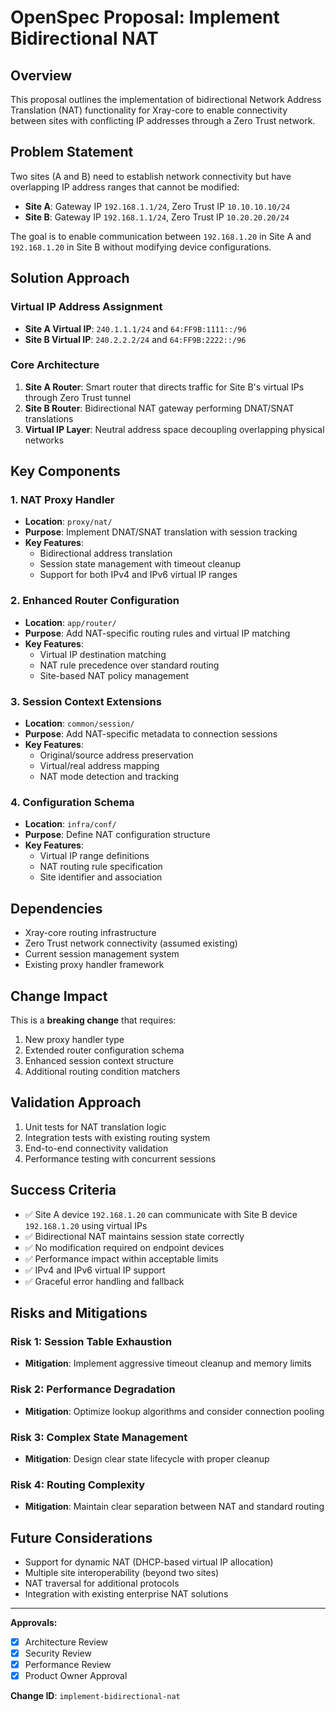 # OpenSpec Proposal: Implement Bidirectional NAT

## Overview

This proposal outlines the implementation of bidirectional Network Address
Translation (NAT) functionality for Xray-core to enable connectivity between
sites with conflicting IP addresses through a Zero Trust network.

## Problem Statement

Two sites (A and B) need to establish network connectivity but have overlapping
IP address ranges that cannot be modified:

- **Site A**: Gateway IP `192.168.1.1/24`, Zero Trust IP `10.10.10.10/24`
- **Site B**: Gateway IP `192.168.1.1/24`, Zero Trust IP `10.20.20.20/24`

The goal is to enable communication between `192.168.1.20` in Site A and
`192.168.1.20` in Site B without modifying device configurations.

## Solution Approach

### Virtual IP Address Assignment

- **Site A Virtual IP**: `240.1.1.1/24` and `64:FF9B:1111::/96`
- **Site B Virtual IP**: `240.2.2.2/24` and `64:FF9B:2222::/96`

### Core Architecture

1. **Site A Router**: Smart router that directs traffic for Site B's virtual IPs
   through Zero Trust tunnel
2. **Site B Router**: Bidirectional NAT gateway performing DNAT/SNAT
   translations
3. **Virtual IP Layer**: Neutral address space decoupling overlapping physical
   networks

## Key Components

### 1. NAT Proxy Handler

- **Location**: `proxy/nat/`
- **Purpose**: Implement DNAT/SNAT translation with session tracking
- **Key Features**:
  - Bidirectional address translation
  - Session state management with timeout cleanup
  - Support for both IPv4 and IPv6 virtual IP ranges

### 2. Enhanced Router Configuration

- **Location**: `app/router/`
- **Purpose**: Add NAT-specific routing rules and virtual IP matching
- **Key Features**:
  - Virtual IP destination matching
  - NAT rule precedence over standard routing
  - Site-based NAT policy management

### 3. Session Context Extensions

- **Location**: `common/session/`
- **Purpose**: Add NAT-specific metadata to connection sessions
- **Key Features**:
  - Original/source address preservation
  - Virtual/real address mapping
  - NAT mode detection and tracking

### 4. Configuration Schema

- **Location**: `infra/conf/`
- **Purpose**: Define NAT configuration structure
- **Key Features**:
  - Virtual IP range definitions
  - NAT routing rule specification
  - Site identifier and association

## Dependencies

- Xray-core routing infrastructure
- Zero Trust network connectivity (assumed existing)
- Current session management system
- Existing proxy handler framework

## Change Impact

This is a **breaking change** that requires:

1. New proxy handler type
2. Extended router configuration schema
3. Enhanced session context structure
4. Additional routing condition matchers

## Validation Approach

1. Unit tests for NAT translation logic
2. Integration tests with existing routing system
3. End-to-end connectivity validation
4. Performance testing with concurrent sessions

## Success Criteria

- ✅ Site A device `192.168.1.20` can communicate with Site B device
  `192.168.1.20` using virtual IPs
- ✅ Bidirectional NAT maintains session state correctly
- ✅ No modification required on endpoint devices
- ✅ Performance impact within acceptable limits
- ✅ IPv4 and IPv6 virtual IP support
- ✅ Graceful error handling and fallback

## Risks and Mitigations

### Risk 1: Session Table Exhaustion

- **Mitigation**: Implement aggressive timeout cleanup and memory limits

### Risk 2: Performance Degradation

- **Mitigation**: Optimize lookup algorithms and consider connection pooling

### Risk 3: Complex State Management

- **Mitigation**: Design clear state lifecycle with proper cleanup

### Risk 4: Routing Complexity

- **Mitigation**: Maintain clear separation between NAT and standard routing

## Future Considerations

- Support for dynamic NAT (DHCP-based virtual IP allocation)
- Multiple site interoperability (beyond two sites)
- NAT traversal for additional protocols
- Integration with existing enterprise NAT solutions

---

**Approvals:**

- [x] Architecture Review
- [x] Security Review
- [x] Performance Review
- [x] Product Owner Approval

**Change ID**: `implement-bidirectional-nat`
